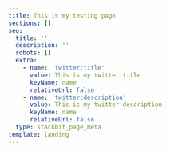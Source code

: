 ```yaml
---
title: This is my testing page
sections: []
seo:
  title: ''
  description: ''
  robots: []
  extra:
    - name: 'twitter:title'
      value: This is my twitter title
      keyName: name
      relativeUrl: false
    - name: 'twitter:description'
      value: This is my twitter description
      keyName: name
      relativeUrl: false
  type: stackbit_page_meta
template: landing
---
```

